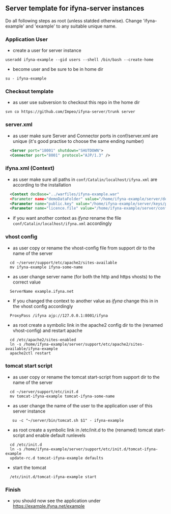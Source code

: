 ## Server template for ifyna-server instances


Do all following steps as root (unless statded otherwise). Change 'ifyna-example' and 'example' to any suitable unique name. 

### Application User

* create a user for server instance

```
useradd ifyna-example --gid users --shell /bin/bash --create-home
```
  
* become user and be sure to be in home dir

```
su - ifyna-example
```

### Checkout template
    
* as user use subversion to checkout this repo in the home dir

```
svn co https://github.com/Impeo/ifyna-server/trunk server 
```

### server.xml

* as user make sure Server and Connector ports in conf/server.xml are unique (it's good practise to choose the same ending number)

```xml
  <Server port="18001" shutdown="SHUTDOWN">
  <Connector port="8001" protocol="AJP/1.3" />    
```

### ifyna.xml (Context)

* as user make sure all paths in `conf/Catalin/localhost/ifyna.xml` are according to the installation

```xml
  <Context docBase="../warfiles/ifyna-example.war"
  <Parameter name="demoDataFolder" value="/home/ifyna-example/server/demo_daten" />
  <Parameter name="public.key" value="/home/ifyna-example/server/keys/public.key"/>
  <Parameter name="licence.file" value="/home/ifyna-example/server/conf/licence.xml"/>    
```

* if you want another context as _ifyna_ rename the file `conf/Catalin/localhost/ifyna.xml` accordingly 

### vhost config

* as user copy or rename the vhost-config file from support dir to the name of the server 

```
  cd ~/server/support/etc/apache2/sites-available
  mv ifyna-example ifyna-some-name
```

* as user change server name (for both the http and https vhosts) to the correct value 

```
  ServerName example.ifyna.net
``` 

* If you changed the context to another value as _ifyna_ change this in in the vhost config accordingly

```
  ProxyPass /ifyna ajp://127.0.0.1:8001/ifyna
``` 


* as root create a symbolic link in the apache2 config dir to the (renamed vhost-config) and restart apache

```
  cd /etc/apache2/sites-enabled
  ln -s /home/ifyna-example/server/support/etc/apache2/sites-available/ifyna-example
  apache2ctl restart
```

### tomcat start script

* as user copy or rename the tomcat start-script from support dir to the name of the server

```
  cd ~/server/support/etc/init.d
  mv tomcat-ifyna-example tomcat-ifyna-some-name
```

* as user change the name of the user to the application user of this server instance

```
   su -c "~/server/bin/tomcat.sh $1" - ifyna-example
```

* as root create a symbolic link in /etc/init.d to the (renamed) tomcat start-script and enable default runlevels

```
  cd /etc/init.d
  ln -s /home/ifyna-example/server/support/etc/init.d/tomcat-ifyna-example
  update-rc.d tomcat-ifyna-example defaults
```

* start the tomcat

```
  /etc/init.d/tomcat-ifyna-example start
```

### Finish

* you should now see the application under https://example.ifyna.net/example 

